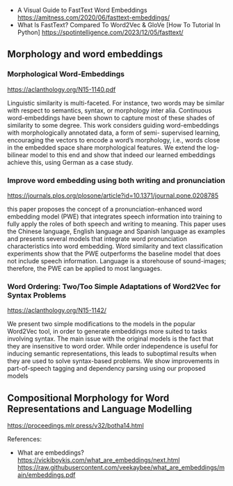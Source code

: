 
* A Visual Guide to FastText Word Embeddings  https://amitness.com/2020/06/fasttext-embeddings/
* What Is FastText? Compared To Word2Vec & GloVe [How To Tutorial In Python] https://spotintelligence.com/2023/12/05/fasttext/


## Morphology and word embeddings

### Morphological Word-Embeddings 

https://aclanthology.org/N15-1140.pdf 

Linguistic similarity is multi-faceted. For instance, two words may be similar with respect to semantics, syntax, or morphology inter alia. Continuous word-embeddings have been shown to capture most of these shades of similarity to some degree. This work considers guiding word-embeddings with morphologically annotated data, a form of semi-
supervised learning, encouraging the vectors to encode a word’s morphology, i.e., words close in the embedded space share morphological features. We extend the log-bilinear model to this end and show that indeed our learned embeddings achieve this, using German as a case study.

### Improve word embedding using both writing and pronunciation

https://journals.plos.org/plosone/article?id=10.1371/journal.pone.0208785

 this paper proposes the concept of a pronunciation-enhanced word embedding model (PWE) that integrates speech information into training to fully apply the roles of both speech and writing to meaning. This paper uses the Chinese language, English language and Spanish language as examples and presents several models that integrate word pronunciation characteristics into word embedding. Word similarity and text classification experiments show that the PWE outperforms the baseline model that does not include speech information. Language is a storehouse of sound-images; therefore, the PWE can be applied to most languages.


### Word Ordering: Two/Too Simple Adaptations of Word2Vec for Syntax Problems

https://aclanthology.org/N15-1142/

We present two simple modifications to the
models in the popular Word2Vec tool, in order to generate embeddings more suited to tasks involving syntax. The main issue with
the original models is the fact that they are
insensitive to word order. While order independence is useful for inducing semantic representations, this leads to suboptimal results when they are used to solve syntax-based
problems. We show improvements in part-of-speech tagging and dependency parsing using our proposed models


## Compositional Morphology for Word Representations and Language Modelling 

https://proceedings.mlr.press/v32/botha14.html

References:

* What are embeddings? https://vickiboykis.com/what_are_embeddings/next.html https://raw.githubusercontent.com/veekaybee/what_are_embeddings/main/embeddings.pdf
